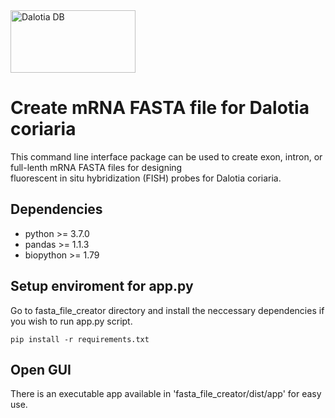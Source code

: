<img src="[image-url](https://github.com/klcolon/DalotiaCoriaria_DB/blob/main/icon/beetle.png)" alt="Dalotia DB" width="200" height="100">


# Create mRNA FASTA file for Dalotia coriaria
This command line interface package can be used to create exon, intron, or full-lenth mRNA FASTA files for designing \
fluorescent in situ hybridization (FISH) probes for Dalotia coriaria.

## Dependencies 
- python >= 3.7.0
- pandas >= 1.1.3
- biopython >= 1.79

## Setup enviroment for app.py
Go to fasta_file_creator directory and install the neccessary dependencies if you wish to run app.py script.
```
pip install -r requirements.txt
```

## Open GUI
There is an executable app available in 'fasta_file_creator/dist/app' for easy use. 
